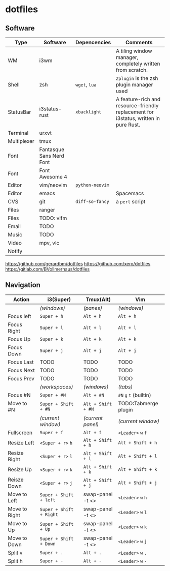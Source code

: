 # dotfiles

## Software
| Type        | Software                 | Depencencies    | Comments                                                                             |
|-------------|--------------------------|-----------------|--------------------------------------------------------------------------------------|
| WM          | i3wm                     |                 | A tiling window manager, completely written from scratch.                            |
| Shell       | zsh                      | `wget`, `lua`   | `Zplugin` is the zsh plugin manager used                                             |
| StatusBar   | i3status-rust            | `xbacklight`    | A feature-rich and resource-friendly replacement for i3status, written in pure Rust. |
| Terminal    | urxvt                    |                 |                                                                                      |
| Multiplexer | tmux                     |                 |                                                                                      |
| Font        | Fantasque Sans Nerd Font |                 |                                                                                      |
| Font        | Font Awesome 4           |                 |                                                                                      |
| Editor      | vim/neovim               | `python-neovim` |                                                                                      |
| Editor      | emacs                    |                 | Spacemacs                                                                            |
| CVS         | git                      | `diff-so-fancy` | a `perl` script                                                                      |
| Files       | ranger                   |                 |                                                                                      |
| Files       | TODO: vifm               |                 |                                                                                      |
| Email       | TODO                     |                 |                                                                                      |
| Music       | TODO                     |                 |                                                                                      |
| Video       | mpv, vlc                 |                 |                                                                                      |
| Notify      |                          |                 |                                                                                      |

https://github.com/gerardbm/dotfiles
https://github.com/xero/dotfiles
https://gitlab.com/BVollmerhaus/dotfiles

## Navigation

| Action        | i3(Super)               | Tmux(Alt)          | Vim                    |
|---------------|-------------------------|--------------------|------------------------|
|               | _(windows)_             | _(panes)_          | _(windows)_            |
| Focus left    | `Super + h`             | `Alt + h`          | `Alt + h`              |
| Focus Right   | `Super + l`             | `Alt + l`          | `Alt + l`              |
| Focus Up      | `Super + k`             | `Alt + k`          | `Alt + k`              |
| Focus Down    | `Super + j`             | `Alt + j`          | `Alt + j`              |
| Focus Last    | TODO                    | TODO               | TODO                   |
| Focus Next    | TODO                    | TODO               | TODO                   |
| Focus Prev    | TODO                    | TODO               | TODO                   |
|               | _(workspaces)_          | _(windows)_        | _(tabs)_               |
| Focus #N      | `Super + #N`            | `Alt + #N`         | `#N` `g` `t` (builtin) |
| Move to #N    | `Super + Shift + #N`    | `Alt + Shift + #N` | TODO:Tabmerge plugin   |
|               | _(current window)_      | _(current panel)_  | _(current window)_     |
| Fullscreen    | `Super + f`             | `Alt + f`          | `<Leader>` `w` `f`     |
| Resize Left   | `<Super + r>` `h`       | `Alt + Shift + h`  | `Alt + Shift + h`      |
| Resize Right  | `<Super + r>` `l`       | `Alt + Shift + l`  | `Alt + Shift + l`      |
| Resize Up     | `<Super + r>` `k`       | `Alt + Shift + k`  | `Alt + Shift + k`      |
| Reisze Down   | `<Super + r>` `j`       | `Alt + Shift + j`  | `Alt + Shift + j`      |
| Move to Left  | `Super + Shift + left`  | swap-panel -t <>   | `<Leader>` `w` `h`     |
| Move to Right | `Super + Shift + Right` | swap-panel -t <>   | `<Leader>` `w` `l`     |
| Move to Up    | `Super + Shift + Up`    | swap-panel -t <>   | `<Leader>` `w` `k`     |
| Move to Down  | `Super + Shift + Down`  | swap-panel -t <>   | `<Leader>` `w` `j`     |
| Split v       | `Super + .`             | `Alt + .`          | `<Leader>` `w` `.`     |
| Split h       | `Super + -`             | `Alt + -`          | `<Leader>` `w` `-`     |
